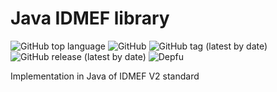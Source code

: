# Java IDMEF library

![GitHub top language](https://img.shields.io/github/languages/top/teclib-idmef/java-idmef-library) ![GitHub](https://img.shields.io/github/license/teclib-idmef/java-idmef-library) ![GitHub tag (latest by date)](https://img.shields.io/github/v/tag/teclib-idmef/java-idmef-library) ![GitHub release (latest by date)](https://img.shields.io/github/v/release/teclib-idmef/java-idmef-library) ![Depfu](https://img.shields.io/depfu/teclib-idmef/java-idmef-library)

Implementation in Java of IDMEF V2 standard
